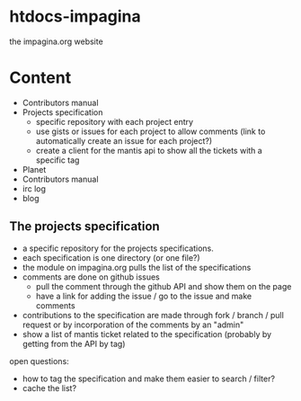 # htdocs-impagina

the impagina.org website

# Content

- Contributors manual
- Projects specification
  - specific repository with each project entry
  - use gists or issues for each project to allow comments (link to automatically create an issue for each project?)
  - create a client for the mantis api to show all the tickets with a specific tag
- Planet
- Contributors manual
- irc log
- blog

## The projects specification

- a specific repository for the projects specifications.
- each specification is one directory (or one file?)
- the module on impagina.org pulls the list of the specifications
- comments are done on github issues
  - pull the comment through the github API and show them on the page
  - have a link for adding the issue / go to the issue and make comments
- contributions to the specification are made through fork / branch / pull request or by incorporation of the comments by an "admin"
- show a list of mantis ticket related to the specification (probably by getting from the API by tag)

open questions:
- how to tag the specification and make them easier to search / filter?
- cache the list?
